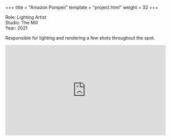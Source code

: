 +++
title = "Amazon Pompeii"
template = "project.html"
weight = 32
+++

Role: Lighting Artist  
Studio: The Mill    
Year: 2021  

Responsible for lighting and rendering a few shots throughout the spot.

<div style="padding:56.25% 0 0 0;position:relative;"><iframe src="https://player.vimeo.com/video/994623033?h=286e0bbb71&amp;badge=0&amp;autopause=0&amp;player_id=0&amp;app_id=58479" frameborder="0" allow="autoplay; fullscreen; picture-in-picture; clipboard-write" style="position:absolute;top:0;left:0;width:100%;height:100%;" title="amazon_pompeii"></iframe></div><script src="https://player.vimeo.com/api/player.js"></script>

